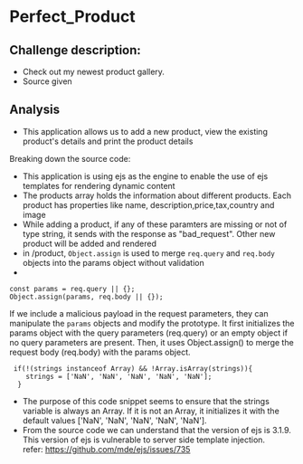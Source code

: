 # Perfect_Product

## Challenge description:
+ Check out my newest product gallery.
+ Source given

## Analysis
+ This application allows us to add a new product, view the existing product's details and print the product details

Breaking down the source code:
+ This application is using ejs as the engine to enable the use of ejs templates for rendering dynamic content
+ The products array holds the information about different products. Each product has properties like name, description,price,tax,country and image
+ While adding a product, if any of these paramters are missing or not of type string, it sends with the response as "bad_request". Other new product will be added and rendered
+ in /product, `Object.assign` is used to merge `req.query` and `req.body` objects into the params object without validation
+ 
```
const params = req.query || {};
Object.assign(params, req.body || {});
```
If we include a malicious payload in the request parameters, they can manipulate the `params` objects and modify the prototype.
It first initializes the params object with the query parameters (req.query) or an empty object if no query parameters are present. Then, it uses Object.assign() to merge the request body (req.body) with the params object.

```
 if(!(strings instanceof Array) && !Array.isArray(strings)){
    strings = ['NaN', 'NaN', 'NaN', 'NaN', 'NaN'];
  }
```
+ The purpose of this code snippet seems to ensure that the strings variable is always an Array. If it is not an Array, it initializes it with the default values ['NaN', 'NaN', 'NaN', 'NaN', 'NaN'].
+ From the source code we can understand that the version of ejs is 3.1.9. This version of ejs is vulnerable to server side template injection.<br>
refer: https://github.com/mde/ejs/issues/735

